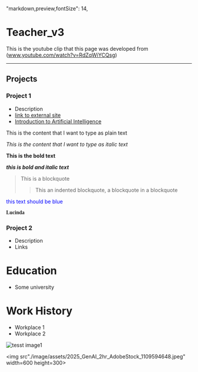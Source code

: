 "markdown,preview,fontSize": 14,

# Teacher_v3
This is the youtube clip that this page was developed from (www.youtube.com/watch?v=RdZqWiYCQsg)

---
## Projects
### Project 1
- Description
- [link to external site](https://store.training.tafensw.edu.au/product/introduction-to-artificial-intelligence/)
- [Introduction to Artificial Intelligence](https://store.training.tafensw.edu.au/product/introduction-to-artificial-intelligence/)

This is the content that I want to type as plain text

*This is the content that I want to type as italic text*

**This is the bold text**

***this is bold and italic text***

>This is a blockquote
>> This an indented blockquote, a blockquote in a blockquote

<span style="color:blue;">this text should be blue</span>

<span style="font-family: 'Lucida Console';">**Lucinda**</span>

### Project 2
- Description
- Links

# Education
- Some university

# Work History
- Workplace 1
- Workplace 2

![tesst image1](image/assets/2025_GenAI_2hr_AdobeStock_1109594648.jpeg)

<img src"./image/assets/2025_GenAI_2hr_AdobeStock_1109594648.jpeg" width=600 height=300>
